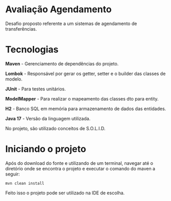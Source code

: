 # Avaliação Agendamento
Desafio proposto referente a um sistemas de agendamento de transferências.

# Tecnologias
**Maven** - Gerenciamento de dependências do projeto.

**Lombok** - Responsável por gerar os getter, setter e o builder das classes de modelo.

**JUnit** - Para testes unitários.

**ModelMapper** - Para realizar o mapeamento das classes dto para entity.

**H2** - Banco SQL em memória para armazenamento de dados das entidades.

**Java 17** - Versão da linguagem utilizada.

No projeto, são utilizado conceitos de S.O.L.I.D.

# Iniciando o projeto

Após do download do fonte e utilizando de um terminal, navegar até o diretório onde se encontra o projeto e executar o
comando do maven a seguir:
```shell
mvn clean install
```

Feito isso o projeto pode ser utilizado na IDE de escolha.
